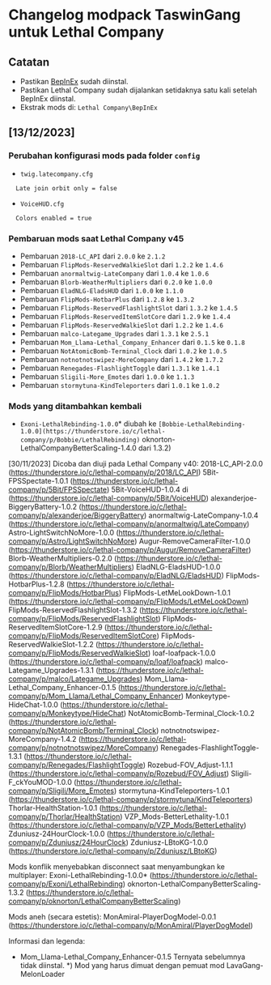 # Changelog modpack TaswinGang untuk Lethal Company

## Catatan
- Pastikan [BepInEx](https://github.com/BepInEx/BepInEx/releases/latest) sudah diinstal.
- Pastikan Lethal Company sudah dijalankan setidaknya satu kali setelah BepInEx diinstal.
- Ekstrak mods di: `Lethal Company\BepInEx`

## [13/12/2023]
### Perubahan konfigurasi mods pada folder `config`
- `twig.latecompany.cfg`
```console
  Late join orbit only = false
```
- `VoiceHUD.cfg`
```console
  Colors enabled = true
```

### Pembaruan mods saat Lethal Company v45

- Pembaruan `2018-LC_API` dari `2.0.0` ke `2.1.2`
- Pembaruan `FlipMods-ReservedWalkieSlot` dari `1.2.2` ke `1.4.6`
- Pembaruan `anormaltwig-LateCompany` dari `1.0.4` ke `1.0.6`
- Pembaruan `Blorb-WeatherMultipliers` dari `0.2.0` ke `1.0.0`
- Pembaruan `EladNLG-EladsHUD` dari `1.0.0` ke  `1.1.0`
- Pembaruan `FlipMods-HotbarPlus` dari `1.2.8` ke `1.3.2`
- Pembaruan `FlipMods-ReservedFlashlightSlot` dari `1.3.2` ke `1.4.5`
- Pembaruan `FlipMods-ReservedItemSlotCore` dari `1.2.9` ke `1.4.4`
- Pembaruan `FlipMods-ReservedWalkieSlot` dari `1.2.2` ke `1.4.6`
- Pembaruan `malco-Lategame_Upgrades` dari `1.3.1` ke `2.5.1`
- Pembaruan `Mom_Llama-Lethal_Company_Enhancer` dari `0.1.5` ke `0.1.8`
- Pembaruan `NotAtomicBomb-Terminal_Clock` dari `1.0.2` ke `1.0.5`
- Pembaruan `notnotnotswipez-MoreCompany` dari `1.4.2` ke `1.7.2`
- Pembaruan `Renegades-FlashlightToggle` dari `1.3.1` ke `1.4.1`
- Pembaruan `Sligili-More_Emotes` dari `1.0.0` ke `1.1.3`
- Pembaruan `stormytuna-KindTeleporters` dari `1.0.1` ke `1.0.2`
	
### Mods yang ditambahkan kembali

- `Exoni-LethalRebinding-1.0.0`* diubah ke `[Bobbie-LethalRebinding-1.0.0](https://thunderstore.io/c/lethal-company/p/Bobbie/LethalRebinding)`
oknorton-LethalCompanyBetterScaling-1.4.0 dari 1.3.2)


[30/11/2023]
Dicoba dan diuji pada Lethal Company v40:
2018-LC_API-2.0.0 (https://thunderstore.io/c/lethal-company/p/2018/LC_API)
5Bit-FPSSpectate-1.0.1 (https://thunderstore.io/c/lethal-company/p/5Bit/FPSSpectate)
5Bit-VoiceHUD-1.0.4 di (https://thunderstore.io/c/lethal-company/p/5Bit/VoiceHUD)
alexanderjoe-BiggeryBattery-1.0.2 (https://thunderstore.io/c/lethal-company/p/alexanderjoe/BiggeryBattery)
anormaltwig-LateCompany-1.0.4 (https://thunderstore.io/c/lethal-company/p/anormaltwig/LateCompany)
Astro-LightSwitchNoMore-1.0.0 (https://thunderstore.io/c/lethal-company/p/Astro/LightSwitchNoMore)
Augur-RemoveCameraFilter-1.0.0 (https://thunderstore.io/c/lethal-company/p/Augur/RemoveCameraFilter)
Blorb-WeatherMultipliers-0.2.0 (https://thunderstore.io/c/lethal-company/p/Blorb/WeatherMultipliers)
EladNLG-EladsHUD-1.0.0 (https://thunderstore.io/c/lethal-company/p/EladNLG/EladsHUD)
FlipMods-HotbarPlus-1.2.8 (https://thunderstore.io/c/lethal-company/p/FlipMods/HotbarPlus)
FlipMods-LetMeLookDown-1.0.1 (https://thunderstore.io/c/lethal-company/p/FlipMods/LetMeLookDown)
FlipMods-ReservedFlashlightSlot-1.3.2 (https://thunderstore.io/c/lethal-company/p/FlipMods/ReservedFlashlightSlot)
FlipMods-ReservedItemSlotCore-1.2.9 (https://thunderstore.io/c/lethal-company/p/FlipMods/ReservedItemSlotCore)
FlipMods-ReservedWalkieSlot-1.2.2 (https://thunderstore.io/c/lethal-company/p/FlipMods/ReservedWalkieSlot)
loaf-loafpack-1.0.0 (https://thunderstore.io/c/lethal-company/p/loaf/loafpack)
malco-Lategame_Upgrades-1.3.1 (https://thunderstore.io/c/lethal-company/p/malco/Lategame_Upgrades)
Mom_Llama-Lethal_Company_Enhancer-0.1.5 (https://thunderstore.io/c/lethal-company/p/Mom_Llama/Lethal_Company_Enhancer)
Monkeytype-HideChat-1.0.0 (https://thunderstore.io/c/lethal-company/p/Monkeytype/HideChat)
NotAtomicBomb-Terminal_Clock-1.0.2 (https://thunderstore.io/c/lethal-company/p/NotAtomicBomb/Terminal_Clock)
notnotnotswipez-MoreCompany-1.4.2 (https://thunderstore.io/c/lethal-company/p/notnotnotswipez/MoreCompany)
Renegades-FlashlightToggle-1.3.1 (https://thunderstore.io/c/lethal-company/p/Renegades/FlashlightToggle)
Rozebud-FOV_Adjust-1.1.1 (https://thunderstore.io/c/lethal-company/p/Rozebud/FOV_Adjust)
Sligili-F_ckYouMOD-1.0.0 (https://thunderstore.io/c/lethal-company/p/Sligili/More_Emotes)
stormytuna-KindTeleporters-1.0.1 (https://thunderstore.io/c/lethal-company/p/stormytuna/KindTeleporters)
Thorlar-HealthStation-1.0.1 (https://thunderstore.io/c/lethal-company/p/Thorlar/HealthStation)
VZP_Mods-BetterLethality-1.0.1 (https://thunderstore.io/c/lethal-company/p/VZP_Mods/BetterLethality)
Zduniusz-24HourClock-1.0.0 (https://thunderstore.io/c/lethal-company/p/Zduniusz/24HourClock)
Zduniusz-LBtoKG-1.0.0 (https://thunderstore.io/c/lethal-company/p/Zduniusz/LBtoKG)

Mods konflik menyebabkan disconnect saat menyambungkan ke multiplayer:
Exoni-LethalRebinding-1.0.0* (https://thunderstore.io/c/lethal-company/p/Exoni/LethalRebinding)
oknorton-LethalCompanyBetterScaling-1.3.2 (https://thunderstore.io/c/lethal-company/p/oknorton/LethalCompanyBetterScaling)

Mods aneh (secara estetis):
MonAmiral-PlayerDogModel-0.0.1 (https://thunderstore.io/c/lethal-company/p/MonAmiral/PlayerDogModel)

Informasi dan legenda:
- Mom_Llama-Lethal_Company_Enhancer-0.1.5 Ternyata sebelumnya tidak diinstal.
*) Mod yang harus dimuat dengan pemuat mod LavaGang-MelonLoader
